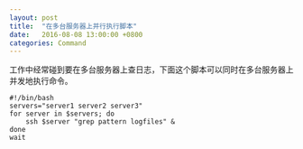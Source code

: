```yaml
---
layout: post
title:  "在多台服务器上并行执行脚本"
date:   2016-08-08 13:00:00 +0800
categories: Command
---
```

工作中经常碰到要在多台服务器上查日志，下面这个脚本可以同时在多台服务器上并发地执行命令。

```
#!/bin/bash
servers="server1 server2 server3"
for server in $servers; do
    ssh $server "grep pattern logfiles" &
done
wait
```
